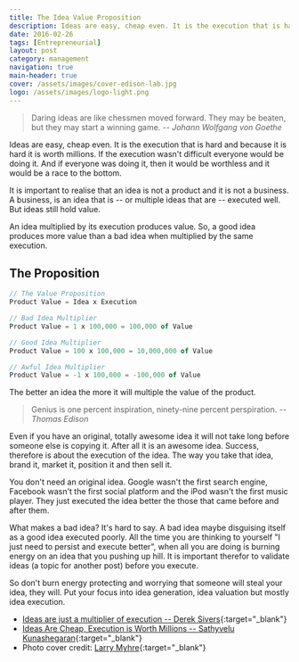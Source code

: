 ```yaml
---
title: The Idea Value Proposition
description: Ideas are easy, cheap even. It is the execution that is hard, and because it is hard it is worth millions.
date: 2016-02-26
tags: [Entrepreneurial]
layout: post
category: management
navigation: true
main-header: true
cover: /assets/images/cover-edison-lab.jpg
logo: /assets/images/logo-light.png
---
```


> Daring ideas are like chessmen moved forward. They may be beaten, but they may start a winning game.
> <cite> -- Johann Wolfgang von Goethe</cite>

Ideas are easy, cheap even. It is the execution that is hard and because it is hard it is worth millions. If the execution wasn't difficult everyone would be doing it. And if everyone was doing it, then it would be worthless and it would be a race to the bottom.

It is important to realise that an idea is not a product and it is not a business. A business, is an idea that is -- or multiple ideas that are -- executed well.  But ideas still hold value.

An idea multiplied by its execution produces value. So, a good idea produces more value than a bad idea when multiplied by the same execution.

## The Proposition

~~~JavaScript
// The Value Proposition
Product Value = Idea x Execution

// Bad Idea Multiplier
Product Value = 1 x 100,000 = 100,000 of Value

// Good Idea Multiplier
Product Value = 100 x 100,000 = 10,000,000 of Value

// Awful Idea Multiplier
Product Value = -1 x 100,000 = -100,000 of Value
~~~

The better an idea the more it will multiple the value of the product.

> Genius is one percent inspiration, ninety-nine percent perspiration.
> <cite> -- Thomas Edison</cite>

Even if you have an original, totally awesome idea it will not take long before someone else is copying it. After all it is an awesome idea. Success, therefore is about the execution of the idea. The way you take that idea, brand it, market it, position it and then sell it.

You don't need an original idea. Google wasn't the first search engine, Facebook wasn't the first social platform and the iPod wasn't the first music player. They just executed the idea better the those that came before and after them.

What makes a bad idea? It's hard to say. A bad idea maybe disguising itself as a good idea executed poorly. All the time you are thinking to yourself "I just need to persist and execute better", when all you are doing is burning energy on an idea that you pushing up hill. It is important therefor to validate ideas (a topic for another post) before you execute.

So don't burn energy protecting and worrying that someone will steal your idea, they will. Put your focus into idea generation, idea valuation but mostly idea execution.

* [Ideas are just a multiplier of execution -- Derek Sivers](https://sivers.org/multiply){:target="_blank"}
* [Ideas Are Cheap, Execution is Worth Millions -- Sathyvelu Kunashegaran](https://medium.com/the-1-blog-series/ideas-are-cheap-execution-is-worth-millions-e203efbcaa49#.u9b3zzspk){:target="_blank"}
* Photo cover credit: [Larry Myhre](https://www.flickr.com/photos/larrymyhre/23648279433/){:target="_blank"}
